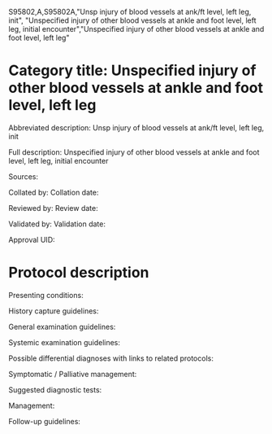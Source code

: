 S95802,A,S95802A,"Unsp injury of blood vessels at ank/ft level, left leg, init", "Unspecified injury of other blood vessels at ankle and foot level, left leg, initial encounter","Unspecified injury of other blood vessels at ankle and foot level, left leg"
# Category title: Unspecified injury of other blood vessels at ankle and foot level, left leg

Abbreviated description: Unsp injury of blood vessels at ank/ft level, left leg, init

Full description: Unspecified injury of other blood vessels at ankle and foot level, left leg, initial encounter

Sources:

Collated by:
Collation date:

Reviewed by:
Review date:

Validated by:
Validation date:

Approval UID:

# Protocol description

Presenting conditions:

History capture guidelines:

General examination guidelines:

Systemic examination guidelines:

Possible differential diagnoses with links to related protocols:

Symptomatic / Palliative management:

Suggested diagnostic tests:

Management:

Follow-up guidelines:

